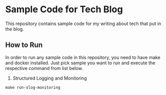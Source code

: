 # Sample Code for Tech Blog

This repository contains sample code for my writing about tech that put in the blog.

## How to Run

In order to run any sample code in this repository, you need to have make and docker installed. Just pick sample you want to run and execute the respective command from list below.

1. Structured Logging and Monitoring

```
make run-slog-monitoring
```